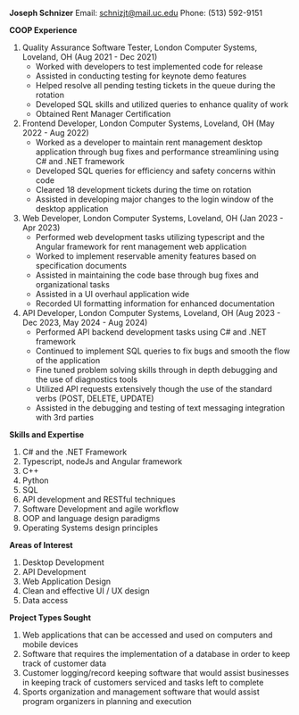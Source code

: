 **Joseph Schnizer**
Email: schnizjt@mail.uc.edu
Phone: (513) 592-9151

**COOP Experience**
1. Quality Assurance Software Tester, London Computer Systems, Loveland, OH (Aug 2021 - Dec 2021)
    - Worked with developers to test implemented code for release
    - Assisted in conducting testing for keynote demo features
    - Helped resolve all pending testing tickets in the queue during the rotation
    - Developed SQL skills and utilized queries to enhance quality of work
    - Obtained Rent Manager Certification 
2. Frontend Developer, London Computer Systems, Loveland, OH (May 2022 - Aug 2022)
    - Worked as a developer to maintain rent management desktop application through bug fixes and performance streamlining using C# and .NET framework
    - Developed SQL queries for efficiency and safety concerns within code
    - Cleared 18 development tickets during the time on rotation
    - Assisted in developing major changes to the login window of the desktop application
3. Web Developer, London Computer Systems, Loveland, OH (Jan 2023 - Apr 2023)
    - Performed web development tasks utilizing typescript and the Angular framework for rent management web application
    - Worked to implement reservable amenity features based on specification documents
    - Assisted in maintaining the code base through bug fixes and organizational tasks
    - Assisted in a UI overhaul application wide
    - Recorded UI formatting information for enhanced documentation
4. API Developer, London Computer Systems, Loveland, OH (Aug 2023 - Dec 2023, May 2024 - Aug 2024)
    - Performed API backend development tasks using C# and .NET framework
    - Continued to implement SQL queries to fix bugs and smooth the flow of the application
    - Fine tuned problem solving skills through in depth debugging and the use of diagnostics tools 
    - Utilized API requests extensively though the use of the standard verbs (POST, DELETE, UPDATE)
    - Assisted in the debugging and testing of text messaging integration with 3rd parties
        

**Skills and Expertise**
1. C# and the .NET Framework
2. Typescript, nodeJs and Angular framework
3. C++
4. Python
5. SQL 
6. API development and RESTful techniques
7. Software Development and agile workflow
8. OOP and language design paradigms
9. Operating Systems design principles

**Areas of Interest**
1. Desktop Development
2. API Development
3. Web Application Design
4. Clean and effective UI / UX design
5. Data access

**Project Types Sought**
1. Web applications that can be accessed and used on computers and mobile devices 
2. Software that requires the implementation of a database in order to keep track of customer data
3. Customer logging/record keeping software that would assist businesses in keeping track of customers serviced and tasks left to complete
4. Sports organization and management software that would assist program organizers in planning and execution
